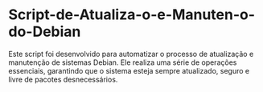 # Script-de-Atualiza-o-e-Manuten-o-do-Debian
Este script foi desenvolvido para automatizar o processo de atualização e manutenção de sistemas Debian. Ele realiza uma série de operações essenciais, garantindo que o sistema esteja sempre atualizado, seguro e livre de pacotes desnecessários.
